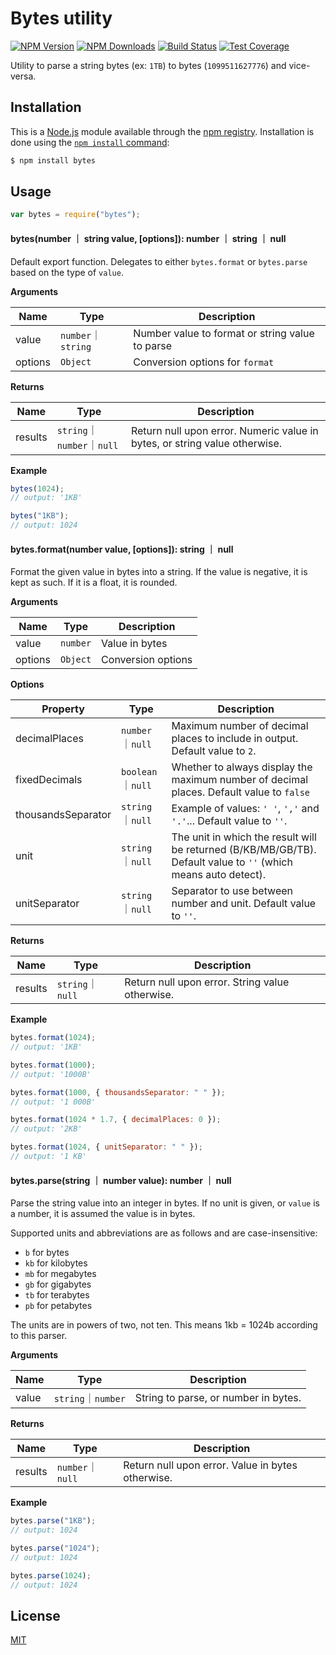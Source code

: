 # Bytes utility

[![NPM Version][npm-image]][npm-url]
[![NPM Downloads][downloads-image]][downloads-url]
[![Build Status][ci-image]][ci-url]
[![Test Coverage][coveralls-image]][coveralls-url]

Utility to parse a string bytes (ex: `1TB`) to bytes (`1099511627776`) and vice-versa.

## Installation

This is a [Node.js](https://nodejs.org/en/) module available through the
[npm registry](https://www.npmjs.com/). Installation is done using the
[`npm install` command](https://docs.npmjs.com/getting-started/installing-npm-packages-locally):

```bash
$ npm install bytes
```

## Usage

```js
var bytes = require("bytes");
```

#### bytes(number ｜ string value, [options]): number ｜ string ｜ null

Default export function. Delegates to either `bytes.format` or `bytes.parse` based on the type of `value`.

**Arguments**

| Name    | Type               | Description                                     |
| ------- | ------------------ | ----------------------------------------------- |
| value   | `number`｜`string` | Number value to format or string value to parse |
| options | `Object`           | Conversion options for `format`                 |

**Returns**

| Name    | Type                       | Description                                                                |
| ------- | -------------------------- | -------------------------------------------------------------------------- |
| results | `string`｜`number`｜`null` | Return null upon error. Numeric value in bytes, or string value otherwise. |

**Example**

```js
bytes(1024);
// output: '1KB'

bytes("1KB");
// output: 1024
```

#### bytes.format(number value, [options]): string ｜ null

Format the given value in bytes into a string. If the value is negative, it is kept as such. If it is a float, it is
rounded.

**Arguments**

| Name    | Type     | Description        |
| ------- | -------- | ------------------ |
| value   | `number` | Value in bytes     |
| options | `Object` | Conversion options |

**Options**

| Property           | Type              | Description                                                                                                     |
| ------------------ | ----------------- | --------------------------------------------------------------------------------------------------------------- |
| decimalPlaces      | `number`｜`null`  | Maximum number of decimal places to include in output. Default value to `2`.                                    |
| fixedDecimals      | `boolean`｜`null` | Whether to always display the maximum number of decimal places. Default value to `false`                        |
| thousandsSeparator | `string`｜`null`  | Example of values: `' '`, `','` and `'.'`... Default value to `''`.                                             |
| unit               | `string`｜`null`  | The unit in which the result will be returned (B/KB/MB/GB/TB). Default value to `''` (which means auto detect). |
| unitSeparator      | `string`｜`null`  | Separator to use between number and unit. Default value to `''`.                                                |

**Returns**

| Name    | Type             | Description                                     |
| ------- | ---------------- | ----------------------------------------------- |
| results | `string`｜`null` | Return null upon error. String value otherwise. |

**Example**

```js
bytes.format(1024);
// output: '1KB'

bytes.format(1000);
// output: '1000B'

bytes.format(1000, { thousandsSeparator: " " });
// output: '1 000B'

bytes.format(1024 * 1.7, { decimalPlaces: 0 });
// output: '2KB'

bytes.format(1024, { unitSeparator: " " });
// output: '1 KB'
```

#### bytes.parse(string ｜ number value): number ｜ null

Parse the string value into an integer in bytes. If no unit is given, or `value`
is a number, it is assumed the value is in bytes.

Supported units and abbreviations are as follows and are case-insensitive:

- `b` for bytes
- `kb` for kilobytes
- `mb` for megabytes
- `gb` for gigabytes
- `tb` for terabytes
- `pb` for petabytes

The units are in powers of two, not ten. This means 1kb = 1024b according to this parser.

**Arguments**

| Name  | Type               | Description                          |
| ----- | ------------------ | ------------------------------------ |
| value | `string`｜`number` | String to parse, or number in bytes. |

**Returns**

| Name    | Type             | Description                                       |
| ------- | ---------------- | ------------------------------------------------- |
| results | `number`｜`null` | Return null upon error. Value in bytes otherwise. |

**Example**

```js
bytes.parse("1KB");
// output: 1024

bytes.parse("1024");
// output: 1024

bytes.parse(1024);
// output: 1024
```

## License

[MIT](LICENSE)

[ci-image]: https://badgen.net/github/checks/visionmedia/bytes.js/master?label=ci
[ci-url]: https://github.com/visionmedia/bytes.js/actions?query=workflow%3Aci
[coveralls-image]: https://badgen.net/coveralls/c/github/visionmedia/bytes.js/master
[coveralls-url]: https://coveralls.io/r/visionmedia/bytes.js?branch=master
[downloads-image]: https://badgen.net/npm/dm/bytes
[downloads-url]: https://npmjs.org/package/bytes
[npm-image]: https://badgen.net/npm/v/bytes
[npm-url]: https://npmjs.org/package/bytes
